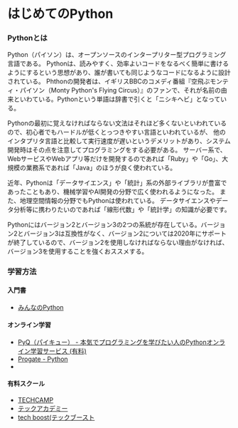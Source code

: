 はじめてのPython
===

### Pythonとは
Python（パイソン）は、オープンソースのインタープリター型プログラミング言語である。
Pythonは、読みやすく、効率よいコードをなるべく簡単に書けるようにするという思想があり、誰が書いても同じようなコードになるように設計されている。
Phthonの開発者は、イギリスBBCのコメディ番組『空飛ぶモンティ・パイソン（Monty Python's Flying Circus）』のファンで、それが名前の由来といわている。Pythonという単語は辞書で引くと「ニシキヘビ」となっている。

Pythonの最初に覚えなければならない文法はそれほど多くないといわれているので、初心者でもハードルが低くとっつきやすい言語といわれているが、
他のインタプリタ言語と比較して実行速度が遅いというデメリットがあり、システム開発時はその点を注意してプログラミングをする必要がある。
サーバー系で、WebサービスやWebアプリ等だけを開発するのであれば「Ruby」や「Go」、大規模の業務系であれば「Java」のほうが良く使われている。

近年、Pythonは「データサイエンス」や「統計」系の外部ライブラリが豊富であったこともあり、機械学習やAI開発の分野で広く使われるようになった。
また、地理空間情報の分野でもPythonは使われている。
データサイエンスやデータ分析等に携わりたいのであれば「線形代数」や「統計学」の知識が必要です。

Pythonにはバージョン2とバージョン3の2つの系統が存在している。バージョン2とバージョン3は互換性がなく、バージョン2については2020年にサポートが終了しているので、バージョン2を使用しなければならない理由がなければ、バージョン3を使用することを強くおススメする。


### 学習方法

#### 入門書
* [みんなのPython](https://www.amazon.co.jp/dp/479738946X/)

#### オンライン学習
* [PyQ（パイキュー） - 本気でプログラミングを学びたい人のPythonオンライン学習サービス (有料)](https://pyq.jp/)
* [Progate - Python](https://prog-8.com/courses/python)
* 
#### 有料スクール
* [TECHCAMP](https://tech-camp.in/)
* [テックアカデミー](https://techacademy.jp/)
* [tech boost(テックブースト](https://be.tech-boost.jp/)
